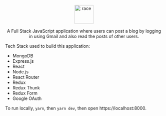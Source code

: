 <p align="center">
  <a href="https://blog-posts-mern-stack.herokuapp.com/">
    <img alt="race" src="client/public/favicon.ico" width="60" />
  </a>
</p>
<p align="center">
  A Full Stack JavaScript application where users can post a blog by logging in using Gmail and also read the posts of other users.
</p>

Tech Stack used to build this application:
- MongoDB
- Express.js
- React
- Node.js
- React Router
- Redux
- Redux Thunk
- Redux Form
- Google OAuth

To run locally, `yarn`, then `yarn dev`, then open https://localhost:8000.
